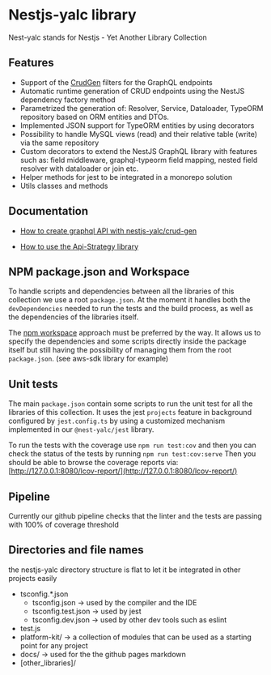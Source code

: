 # Nestjs-yalc library

Nest-yalc stands for Nestjs - Yet Another Library Collection

## Features

- Support of the [CrudGen](https://www.crud-gen.com/) filters for the GraphQL endpoints
- Automatic runtime generation of CRUD endpoints using the NestJS dependency factory method
- Parametrized the generation of: Resolver, Service, Dataloader, TypeORM repository based on ORM entities and DTOs.
- Implemented JSON support for TypeORM entities by using decorators
- Possibility to handle MySQL views (read) and their relative table (write) via the same repository
- Custom decorators to extend the NestJS GraphQL library with features such as: field middleware, graphql-typeorm field mapping, nested field resolver with dataloader or join etc.
- Helper methods for jest to be integrated in a monorepo solution
- Utils classes and methods

## Documentation

- [How to create graphql API with nestjs-yalc/crud-gen](./api-creation.md)

- [How to use the Api-Strategy library](./api-strategy.md)

## NPM package.json and Workspace

To handle scripts and dependencies between all the libraries of this collection we use a root `package.json`.
At the moment it handles both the `devDependencies` needed to run the tests and the build process, as well as the
dependencies of the libraries itself.

The [npm workspace](https://docs.npmjs.com/cli/v7/using-npm/workspaces) approach must be preferred by the way. It allows us to
specify the dependencies and some scripts directly inside the package itself but still having the possibility of managing them
from the root `package.json`. (see aws-sdk library for example)

## Unit tests

The main `package.json` contain some scripts to run the unit test for all the libraries of this collection.
It uses the jest `projects` feature in background configured by `jest.config.ts` by using a customized mechanism
implemented in our `@nest-yalc/jest` library.

To run the tests with the coverage use `npm run test:cov` and then you can check the status of the tests by running `npm run test:cov:serve`
Then you should be able to browse the coverage reports via: [http://127.0.0.1:8080/lcov-report/](http://127.0.0.1:8080/lcov-report/)

## Pipeline

Currently our github pipeline checks that the linter and the tests are passing with 100% of coverage threshold

## Directories and file names

the nestjs-yalc directory structure is flat to let it be integrated in other projects easily

- tsconfig.\*.json
  - tsconfig.json -> used by the compiler and the IDE
  - tsconfig.test.json -> used by jest
  - tsconfig.dev.json -> used by other dev tools such as eslint
- test.js
- platform-kit/ -> a collection of modules that can be used as a starting point for any project
- docs/ -> used for the the github pages markdown
- [other_libraries]/
